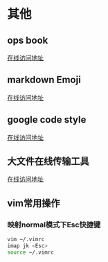 # 其他

## ops book

[在线访问地址](https://cs.leops.cn/#/cheatsheet/linux/bash)

## markdown Emoji

[在线访问地址](https://www.emojiall.com/zh-hans/sub-categories/H14)

## google code style

[在线访问地址](https://zh-google-styleguide.readthedocs.io/en/latest/google-shell-styleguide/environment/)

## 大文件在线传输工具

[在线访问地址](https://wormhole.app)

## vim常用操作

### 映射normal模式下Esc快捷键

```bash
vim ~/.vimrc
imap jk <Esc> 
source ~/.vimrc
```

